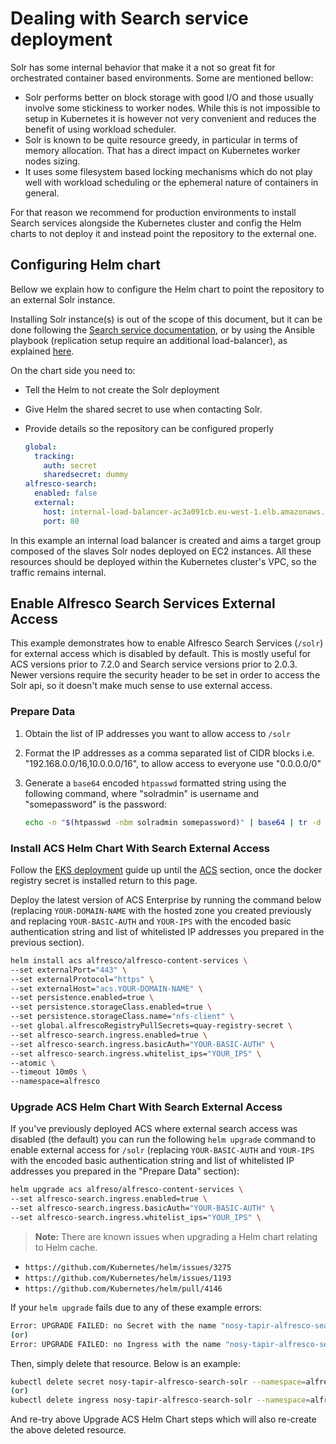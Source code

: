 # Dealing with Search service deployment

Solr has some internal behavior that make it a not so great fit for orchestrated
container based environments. Some are mentioned bellow:

- Solr performs better on block storage with good I/O and those usually involve
  some stickiness to worker nodes. While this is not impossible to setup in
  Kubernetes it is however not very convenient and reduces the benefit of using
  workload scheduler.
- Solr is known to be quite resource greedy, in particular in terms of memory
  allocation. That has a direct impact on Kubernetes worker nodes sizing.
- It uses some filesystem based locking mechanisms which  do not play well with
  workload scheduling or the ephemeral nature of containers in general.

For that reason we recommend for production environments to install Search
services alongside the Kubernetes cluster and config the Helm charts to not
deploy it and instead point the repository to the external one.

## Configuring Helm chart

Bellow we explain how to configure the Helm chart to point the repository to an
external Solr instance.

Installing Solr instance(s) is out of the scope of this document, but it can be
done following the [Search service documentation](https://docs.alfresco.com/insight-engine/latest/install/options/#install-without-mutual-tls---http-with-secret-word-zip),
or by using the Ansible playbook (replication setup require an additional
load-balancer), as explained [here](https://github.com/Alfresco/alfresco-ansible-deployment/blob/master/docs/search-services-deployment-guide.md).

On the chart side you need to:

- Tell the Helm to not create the Solr deployment
- Give Helm the shared secret to use when contacting Solr.
- Provide details so the repository can be configured properly

  ```yaml
  global:
    tracking:
      auth: secret
      sharedsecret: dummy
  alfresco-search:
    enabled: false
    external:
      host: internal-load-balancer-ac3a091cb.eu-west-1.elb.amazonaws.com
      port: 80
  ```

In this example an internal load balancer is created and aims a target group
composed of the slaves Solr nodes deployed on EC2 instances. All these resources
should be deployed within the Kubernetes cluster's VPC, so the traffic remains
internal.

## Enable Alfresco Search Services External Access

This example demonstrates how to enable Alfresco Search Services (`/solr`) for
external access which is disabled by default. This is mostly useful for ACS
versions prior to 7.2.0 and Search service versions prior to 2.0.3.
Newer versions require the security header to be set in order to access the Solr
api, so it doesn't make much sense to use external access.

### Prepare Data

1. Obtain the list of IP addresses you want to allow access to `/solr`
2. Format the IP addresses as a comma separated list of CIDR blocks i.e.
   "192.168.0.0/16,10.0.0.0/16", to allow access to everyone use "0.0.0.0/0"
3. Generate a `base64` encoded `htpasswd` formatted string using the following
   command, where "solradmin" is username and "somepassword" is the password:

    ```bash
    echo -n "$(htpasswd -nbm solradmin somepassword)" | base64 | tr -d '\n'
    ```

### Install ACS Helm Chart With Search External Access

Follow the [EKS deployment](../eks-deployment.md) guide up until the
[ACS](../eks-deployment.md#acs) section, once the docker registry secret is
installed return to this page.

Deploy the latest version of ACS Enterprise by running the command below
(replacing `YOUR-DOMAIN-NAME` with the hosted zone you created previously and
replacing `YOUR-BASIC-AUTH` and `YOUR-IPS` with the encoded basic
authentication string and list of whitelisted IP addresses you prepared in the
previous section).

```bash
helm install acs alfresco/alfresco-content-services \
--set externalPort="443" \
--set externalProtocol="https" \
--set externalHost="acs.YOUR-DOMAIN-NAME" \
--set persistence.enabled=true \
--set persistence.storageClass.enabled=true \
--set persistence.storageClass.name="nfs-client" \
--set global.alfrescoRegistryPullSecrets=quay-registry-secret \
--set alfresco-search.ingress.enabled=true \
--set alfresco-search.ingress.basicAuth="YOUR-BASIC-AUTH" \
--set alfresco-search.ingress.whitelist_ips="YOUR_IPS" \
--atomic \
--timeout 10m0s \
--namespace=alfresco
```

### Upgrade ACS Helm Chart With Search External Access

If you've previously deployed ACS where external search access was disabled
(the default) you can run the following `helm upgrade` command to enable
external access for `/solr` (replacing `YOUR-BASIC-AUTH` and `YOUR-IPS` with
the encoded basic authentication string and list of whitelisted IP addresses
you prepared in the "Prepare Data" section):

```bash
helm upgrade acs alfreso/alfresco-content-services \
--set alfresco-search.ingress.enabled=true \
--set alfresco-search.ingress.basicAuth="YOUR-BASIC-AUTH" \
--set alfresco-search.ingress.whitelist_ips="YOUR_IPS" \
```

> **Note:** There are known issues when upgrading a Helm chart relating to Helm
> cache.

- `https://github.com/Kubernetes/helm/issues/3275`
- `https://github.com/Kubernetes/helm/issues/1193`
- `https://github.com/Kubernetes/helm/pull/4146`

If your `helm upgrade` fails due to any of these example errors:

```bash
Error: UPGRADE FAILED: no Secret with the name "nosy-tapir-alfresco-search-solr" found
(or)
Error: UPGRADE FAILED: no Ingress with the name "nosy-tapir-alfresco-search-solr" found
```

Then, simply delete that resource.  Below is an example:

```bash
kubectl delete secret nosy-tapir-alfresco-search-solr --namespace=alfresco
(or)
kubectl delete ingress nosy-tapir-alfresco-search-solr --namespace=alfresco
```

And re-try above Upgrade ACS Helm Chart steps which will also re-create the
above deleted resource.
